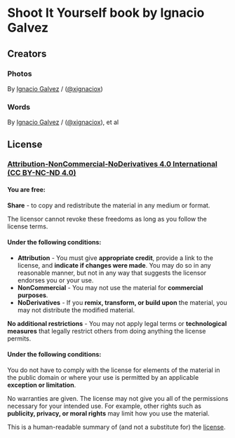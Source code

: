 # Shoot It Yourself book by Ignacio Galvez


## Creators

### Photos

By [Ignacio Galvez](http://ignaciogalvez.com) / ([@xignaciox](https://twitter.com/xignaciox))

### Words

By [Ignacio Galvez](http://ignaciogalvez.com) / ([@xignaciox](https://twitter.com/xignaciox)), et al


## License

### [Attribution-NonCommercial-NoDerivatives 4.0 International (CC BY-NC-ND 4.0)](http://creativecommons.org/licenses/by-nc-nd/4.0/ "Creative Commons - Attribution-NonCommercial-NoDerivatives 4.0 International - CC BY-NC-ND 4.0")


#### You are free:

**Share** - to copy and redistribute the material in any medium or format.

The licensor cannot revoke these freedoms as long as you follow the license terms.


#### Under the following conditions:

- **Attribution** - You must give **appropriate credit**, provide a link to the license, and **indicate if changes were made**. You may do so in any reasonable manner, but not in any way that suggests the licensor endorses you or your use.
- **NonCommercial** - You may not use the material for **commercial purposes**.
- **NoDerivatives** - If you **remix, transform, or build upon** the material, you may not distribute the modified material.

**No additional restrictions** - You may not apply legal terms or **technological measures** that legally restrict others from doing anything the license permits.


#### Under the following conditions:

You do not have to comply with the license for elements of the material in the public domain or where your use is permitted by an applicable **exception or limitation**.

No warranties are given. The license may not give you all of the permissions necessary for your intended use. For example, other rights such as **publicity, privacy, or moral rights** may limit how you use the material.


This is a human-readable summary of (and not a substitute for) the [license](http://creativecommons.org/licenses/by-nc-nd/4.0/legalcode "Creative Commons - Attribution-NonCommercial-NoDerivatives 4.0 International - CC BY-NC-ND 4.0").
